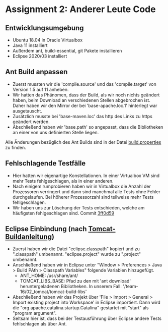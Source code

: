 # Assignment 2: Anderer Leute Code

## Entwicklungsumgebung
- Ubuntu 18.04 in Oracle Virtualbox
- Java 11 installiert
- Außerdem ant, build-essential, git Pakete installieren
- Eclipse 2020/03 installiert

## Ant Build anpassen
- Zuerst mussten wir die 'compile.source' und das 'compile.target' von Version 1.5 auf 11 anheben.
- Wir hatten das Phänomen, dass der Build, als wir noch nichts geändert haben, beim Download an verschiedenen Stellen abgebrochen ist. Daher haben wir den Mirror der bei 'base-apache.loc.1' hinterlegt war ausgetauscht.
- Zusätzlich musste bei 'base-maven.loc' das http des Links zu https geändert werden.
- Abschließend haben wir 'base.path' so angepasst, dass die Bibliotheken an einer von uns definierten Stelle liegen.

Alle Änderungen bezüglich des Ant Builds sind in der Datei [build.properties](/02_tomcat/apache-tomcat-6.0.53-src/build.properties) zu finden.

## Fehlschlagende Testfälle
- Hier hatten wir eigenartige Konstellationen. In einer Virtualbox VM sind mehr Tests fehlgeschlagen, als in einer anderen.
- Nach einigem rumprobieren haben wir in Virtualbox die Anzahl der Prozessoren verringert und dann sind manchmal alle Tests ohne Fehler durchgelaufen. Bei höherer Prozessorzahl sind teilweise mehr Tests fehlgeschlagen.
- Wir haben uns zur Löschung der Tests entschieden, welche am häufigsten fehlgeschlagen sind. Commit [3ff0d59](https://github.com/lsd-lecture/team-16/commit/3ff0d59771e08a68202da2e5d3822e9f151b42b7)

## Eclipse Einbindung (nach [Tomcat-Buildanleitung](https://tomcat.apache.org/tomcat-6.0-doc/building.html))
- Zuerst haben wir die Datei "eclipse.classpath" kopiert und zu ".classpath" umbenannt. "eclipse.project" wurde zu ".project" umbenannt.
- Anschließend haben wir in Eclipse unter "Window > Preferences > Java > Build PAth > Classpath Variables" folgende Variablen hinzugefügt.
  - ANT_HOME: /usr/share/ant/
  - TOMCAT_LIBS_BASE: Pfad zu den mit 'ant download' heruntergeladenen Bibliotheken. In unserem Fall: '/team-16/02_tomcat/tomcat-build-libs'
- Abschließend haben wir das Projekt über 'File > Import > General > Import existing project into Workspace' in Eclipse importiert. Dann wird die "org.apache.catalina.startup.Catalina" gestartet mit "start" als "program argument".
- Seltsam hier ist, dass bei der Testausführung über Eclipse andere Tests fehlschlagen als über Ant.